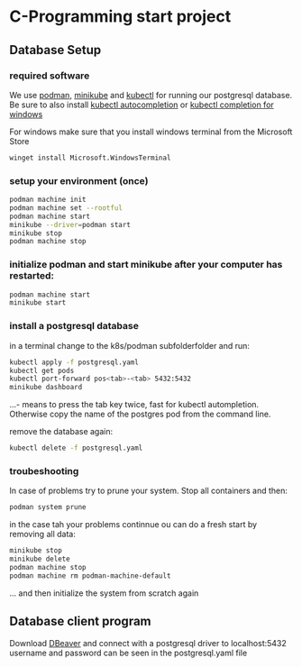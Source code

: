 # C-Programming start project

## Database Setup

### required software
We use [podman](https://podman.io/), [minikube](https://minikube.sigs.k8s.io/docs/) and [kubectl](https://kubernetes.io/docs/tasks/tools/) for running our postgresql database.
Be sure to also install [kubectl autocompletion](https://kubernetes.io/docs/tasks/tools/install-kubectl-macos/#enable-shell-autocompletion) or [kubectl completion for windows](https://kubernetes.io/docs/tasks/tools/install-kubectl-windows/)

For windows make sure that you install windows terminal from the Microsoft Store
```bash
winget install Microsoft.WindowsTerminal
```

### setup your environment (once)
```bash
podman machine init
podman machine set --rootful
podman machine start
minikube --driver=podman start
minikube stop
podman machine stop
```

### initialize podman and start minikube after your computer has restarted:

```bash
podman machine start
minikube start
```
### install a postgresql database

in a terminal change to the k8s/podman subfolderfolder and run:
```bash
kubectl apply -f postgresql.yaml
kubectl get pods
kubectl port-forward pos<tab>-<tab> 5432:5432
minikube dashboard
```
...<tab>-<tab> means to press the tab key twice, fast for kubectl autompletion. Otherwise copy the name of the postgres pod from the command line. 


remove the database again:
```bash
kubectl delete -f postgresql.yaml
```

### troubeshooting

In case of problems try to prune your system. Stop all containers and then:
```bash
podman system prune
```

in the case tah your problems continnue ou can do a fresh start by removing all data:
```bash
minikube stop
minikube delete
podman machine stop
podman machine rm podman-machine-default
```
... and then initialize the system from scratch again

## Database client program

Download [DBeaver](https://dbeaver.io/) and connect with a postgresql driver to localhost:5432 username and password can be seen in the postgresql.yaml file
